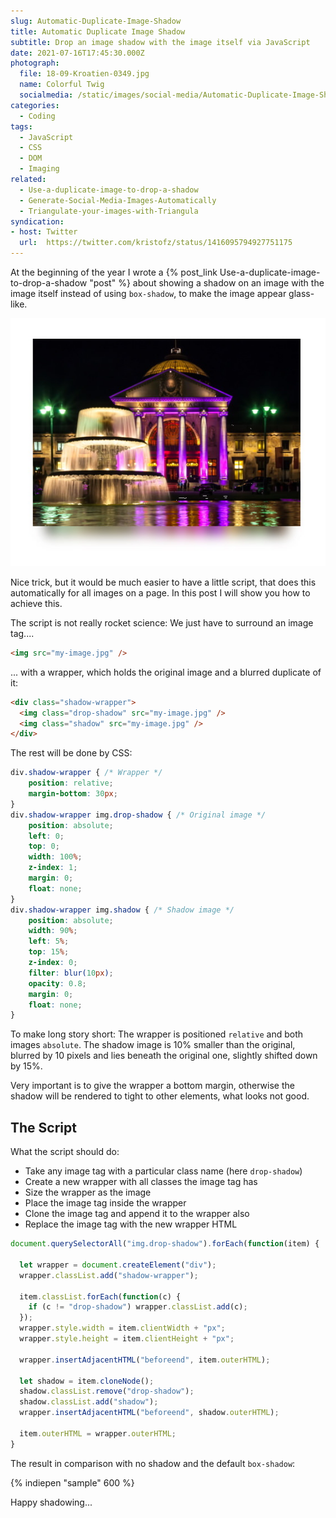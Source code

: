 ```yaml
---
slug: Automatic-Duplicate-Image-Shadow
title: Automatic Duplicate Image Shadow
subtitle: Drop an image shadow with the image itself via JavaScript
date: 2021-07-16T17:45:30.000Z
photograph:
  file: 18-09-Kroatien-0349.jpg
  name: Colorful Twig
  socialmedia: /static/images/social-media/Automatic-Duplicate-Image-Shadow.png
categories:
  - Coding
tags:
  - JavaScript
  - CSS
  - DOM
  - Imaging
related:
  - Use-a-duplicate-image-to-drop-a-shadow
  - Generate-Social-Media-Images-Automatically
  - Triangulate-your-images-with-Triangula
syndication: 
- host: Twitter
  url:  https://twitter.com/kristofz/status/1416095794927751175
---
```


At the beginning of the year I wrote a {% post_link Use-a-duplicate-image-to-drop-a-shadow "post"  %} about showing a shadow on an image with the image itself instead of using ``box-shadow``, to make the image appear glass-like.

![Image Shadow](Automatic-Duplicate-Image-Shadow/image-shadow.jpg)

Nice trick, but it would be much easier to have a little script, that does this automatically for all images on a page. In this post I will show you how to achieve this.

<!-- more -->

The script is not really rocket science: We just have to surround an image tag....

```html
<img src="my-image.jpg" />
```

... with a wrapper, which holds the original image and a blurred duplicate of it:

```html
<div class="shadow-wrapper">
  <img class="drop-shadow" src="my-image.jpg" />
  <img class="shadow" src="my-image.jpg" />
</div>
```

The rest will be done by CSS:

```css
div.shadow-wrapper { /* Wrapper */
    position: relative;
    margin-bottom: 30px;
}
div.shadow-wrapper img.drop-shadow { /* Original image */
    position: absolute;
    left: 0;
    top: 0;
    width: 100%;
    z-index: 1;
    margin: 0;
    float: none;
}
div.shadow-wrapper img.shadow { /* Shadow image */ 
    position: absolute;
    width: 90%;
    left: 5%;
    top: 15%;
    z-index: 0;
    filter: blur(10px);
    opacity: 0.8;
    margin: 0;
    float: none;
}
```

To make long story short: The wrapper is positioned ``relative`` and both images ``absolute``. The shadow image is 10% smaller than the original, blurred by 10 pixels and lies beneath the original one, slightly shifted down by 15%.

Very important is to give the wrapper a bottom margin, otherwise the shadow will be rendered to tight to other elements, what looks not good.

## The Script

What the script should do:

* Take any image tag with a particular class name (here ``drop-shadow``)
* Create a new wrapper with all classes the image tag has
* Size the wrapper as the image
* Place the image tag inside the wrapper
* Clone the image tag and append it to the wrapper also
* Replace the image tag with the new wrapper HTML

```js
document.querySelectorAll("img.drop-shadow").forEach(function(item) {

  let wrapper = document.createElement("div");
  wrapper.classList.add("shadow-wrapper");

  item.classList.forEach(function(c) {
    if (c != "drop-shadow") wrapper.classList.add(c);
  });
  wrapper.style.width = item.clientWidth + "px";
  wrapper.style.height = item.clientHeight + "px";

  wrapper.insertAdjacentHTML("beforeend", item.outerHTML);

  let shadow = item.cloneNode();
  shadow.classList.remove("drop-shadow");
  shadow.classList.add("shadow");
  wrapper.insertAdjacentHTML("beforeend", shadow.outerHTML);

  item.outerHTML = wrapper.outerHTML;
}
```

The result in comparison with no shadow and the default ``box-shadow``:

{% indiepen "sample" 600 %}

Happy shadowing...
